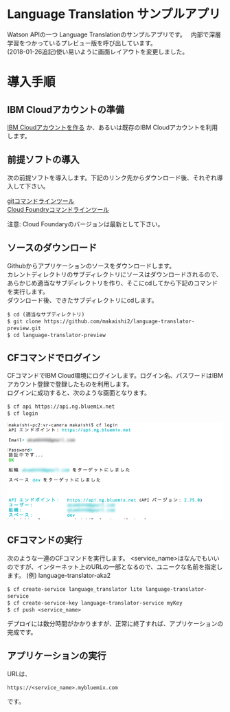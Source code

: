 # Language Translation サンプルアプリ 

Watson APIの一つ Language Translationのサンプルアプリです。    
内部で深層学習をつかっているプレビュー版を呼び出しています。  
(2018-01-26追記)使い易いように画面レイアウトを変更しました。  

# 導入手順

## IBM Cloudアカウントの準備

[IBM Cloudアカウントを作る][sign_up] か、あるいは既存のIBM Cloudアカウントを利用します。

## 前提ソフトの導入
次の前提ソフトを導入します。下記のリンク先からダウンロード後、それぞれ導入して下さい。

[gitコマンドラインツール][git]  
[Cloud Foundryコマンドラインツール][cloud_foundry]  
  
注意: Cloud Foundaryのバージョンは最新として下さい。 

## ソースのダウンロード
Githubからアプリケーションのソースをダウンロードします。  
カレントディレクトリのサブディレクトリにソースはダウンロードされるので、あらかじめ適当なサブディレクトリを作り、そこにcdしてから下記のコマンドを実行します。  
ダウンロード後、できたサブディレクトリにcdします。
 

```
$ cd (適当なサブディレクトリ)
$ git clone https://github.com/makaishi2/language-translator-preview.git
$ cd language-translator-preview
```

## CFコマンドでログイン
CFコマンドでIBM Cloud環境にログインします。ログイン名、パスワードはIBMアカウント登録で登録したものを利用します。  
ログインに成功すると、次のような画面となります。  

```
$ cf api https://api.ng.bluemix.net
$ cf login
```

![](readme_images/cf-login.png)  


## CFコマンドの実行
次のような一連のCFコマンドを実行します。
\<service_name\>はなんでもいいのですが、インターネット上のURLの一部となるので、ユニークな名前を指定します。
(例) language-translator-aka2


```
$ cf create-service language_translator lite language-translator-service
$ cf create-service-key language-translator-service myKey
$ cf push <service_name>
```

デプロイには数分時間がかかりますが、正常に終了すれば、アプリケーションの完成です。

## アプリケーションの実行

URLは、

```
https://<service_name>.mybluemix.com
```

です。

[node_js]: https://nodejs.org/ja/download/
[cloud_foundry]: https://github.com/cloudfoundry/cli#downloads
[git]: https://git-scm.com/downloads
[sign_up]: https://bluemix.net/registration
[bluemix_dashboard]: https://console.bluemix.net/dashboard/


